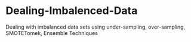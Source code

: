 # Dealing-Imbalenced-Data
Dealing with imbalanced data sets using under-sampling, over-sampling, SMOTETomek, Ensemble Techniques  
